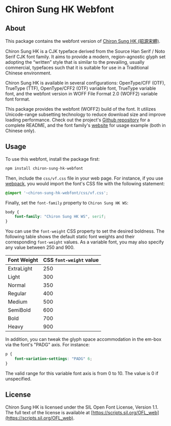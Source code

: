 Chiron Sung HK Webfont
======================

## About

This package contains the webfont version of [Chiron Sung HK (昭源宋體)](https://github.com/chiron-fonts/chiron-sung-hk).

Chiron Sung HK is a CJK typeface derived from the Source Han Serif / Noto Serif CJK font family. It aims to provide a modern, region-agnostic glyph set adopting the “written” style that is similar to the prevailing, usually commercial, typefaces such that it is suitable for use in a Traditional Chinese environment.

Chiron Sung HK is available in several configurations: OpenType/CFF (OTF), TrueType (TTF), OpenType/CFF2 (OTF) variable font, TrueType variable font, and the webfont version in WOFF File Format 2.0 (WOFF2) variable font format.

This package provides the webfont (WOFF2) build of the font. It utilizes Unicode-range subsetting technology to reduce download size and improve loading performance. Check out the project's [Github repository](https://github.com/chiron-fonts/chiron-sung-hk) for a complete README, and the font family's [website](https://chiron-fonts.github.io) for usage example (both in Chinese only).

## Usage

To use this webfont, install the package first:

```bash
npm install chiron-sung-hk-webfont 
```

Then, include the `css/vf.css` file in your web page. For instance, if you use [webpack](https://webpack.js.org/), you would import the font's CSS file with the following statement: 

```css
@import '~chiron-sung-hk-webfont/css/vf.css';
```

Finally, set the `font-family` property to `Chiron Sung HK WS`:

```css
body {
    font-family: "Chiron Sung HK WS", serif;
}
```

You can use the `font-weight` CSS property to set the desired boldness. The following table shows the default static font weights and their corresponding `font-weight` values. As a variable font, you may also specify any value between 250 and 900.

| Font Weight | CSS `font-weight` value |
| ------------| ----------------------- |
| ExtraLight  | 250                     |
| Light       | 300                     |
| Normal      | 350                     |
| Regular     | 400                     |
| Medium      | 500                     |
| SemiBold    | 600                     |
| Bold        | 700                     |
| Heavy       | 900                     |

In addition, you can tweak the glyph space accommodation in the em-box via the font's "PADG" axis. For instance:

```css
p {
    font-variation-settings: "PADG" 6;
}
```

The valid range for this variable font axis is from 0 to 10. The value is 0 if unspecified.

## License

Chiron Sung HK is licensed under the SIL Open Font License, Version 1.1. The full text of the license is available at [https://scripts.sil.org/OFL_web](https://scripts.sil.org/OFL_web).

